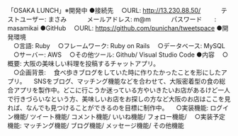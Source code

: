 「OSAKA LUNCH」※開発中
●接続先
　○URL: http://13.230.88.50/
　　　テストユーザー: まさみ
　　　メールアドレス: m@m
　　　パスワード　　: masamikai
 ●GitHub
　○URL: https://github.com/punichan/tweetspace
●開発環境	
　○言語: Ruby
　○フレームワーク: Ruby on Rails
　○データベース: MySQL
　○サーバー: AWS
　○その他ツール: Github/ Visual Studio Code
●内容
　○概要: 大阪の美味しい料理を投稿するチャットアプリ。	
　○企画背景:
　食べ歩きブログをしていた時に作りたかったことを形にしたアプリ。
　SNSをブログ、マッチング機能などを合わせて、大阪密着型の食の総合アプリを製作中。どこに行こうか迷っている方やいきたいお店があるけど一人で行きづらいなという方、美味しいお店をお探しの方など大阪のお店はここを見れば、なんでも見つけることができるのを目標に制作中。
　○実装機能: ログイン機能/ ツイート機能/ コメント機能/ いいね機能/ フォロー機能/ 
　○実装予定機能: マッチング機能/ ブログ機能/ メッセージ機能/ その他機能
